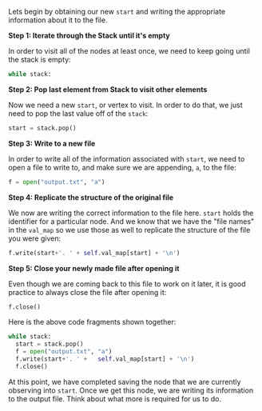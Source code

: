 <!---title{print_ordered_file_structure() Function Part 2 Explained}--->

<!--badges={Python:18,Algorithms:18}-->

<!--concepts={directedGraphs, introToGraphs, useOfGraphs, Depth First Search (DFS), Stack Manipulation}-->

Lets begin by obtaining our new `start` and writing the appropriate information about it to the file. 

**Step 1: Iterate through the Stack until it's empty**

In order to visit all of the nodes at least once, we need to keep going until the stack is empty:

```python
while stack: 
```
**Step 2: Pop last element from Stack to visit other elements**

Now we need a new `start`, or vertex to visit. In order to do that, we just need to pop the last value off of the `stack`:

```python
start = stack.pop()
```
**Step 3: Write to a new file**

In order to write all of the information associated with `start`, we need to open a file to write to, and make sure we are appending, `a`, to the file:

```python
f = open("output.txt", "a")
```
**Step 4: Replicate the structure of the original file**

We now are writing the correct information to the file here. `start` holds the identifier for a particular node. And we know that we have the "file names" in the `val_map` so we use those as well to replicate the structure of the file you were given:

```python
f.write(start+'. ' + self.val_map[start] + '\n')
```
**Step 5: Close your newly made file after opening it**

Even though we are coming back to this file to work on it later, it is good practice to always close the file after opening it:

```python
f.close()
```

Here is the above code fragments shown together:

```python
while stack:
  start = stack.pop()
  f = open("output.txt", "a")
  f.write(start+'. ' +   self.val_map[start] + '\n')
  f.close()
```

At this point, we have completed saving the node that we are currently observing into `start`. Once we get this node, we are writing its information to the output file. Think about what more is required for us to do. 